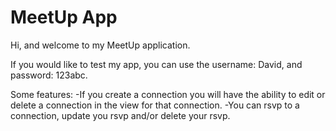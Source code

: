 # MeetUp App

Hi, and welcome to my MeetUp application.

If you would like to test my app, you can use the username: David, and password: 123abc.

Some features:
-If you create a connection you will have the ability to edit or delete a connection in the view for that connection.
-You can rsvp to a connection, update you rsvp and/or delete your rsvp.
